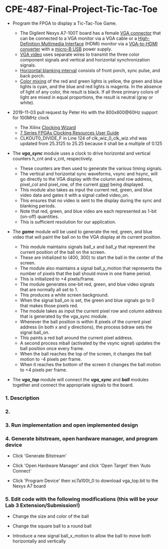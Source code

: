# CPE-487-Final-Project-Tic-Tac-Toe

* Program the FPGA to display a Tic-Tac-Toe Game.
  * The Digilent Nexys A7-100T board has a female [VGA connector](https://en.wikipedia.org/wiki/VGA_connector) that can be connected to a VGA monitor via a VGA cable or a [High-Definition Multimedia Interface](https://en.wikipedia.org/wiki/HDMI) (HDMI) monitor via a [VGA-to-HDMI converter](https://www.ventioncable.com/product/vga-to-hdmi-converter/) with a [micro-B USB](https://en.wikipedia.org/wiki/USB_hardware) power supply.
  * [VGA video](https://web.mit.edu/6.111/www/s2004/NEWKIT/vga.shtml) uses separate wires to transmit the three color component signals and vertical and horizontal synchronization signals.
  * [Horizontal blanking interval](https://en.wikipedia.org/wiki/Horizontal_blanking_interval) consists of front porch, sync pulse, and back porch.
  * [Color mixing](https://en.wikipedia.org/wiki/Color_mixing) of the red and green lights is yellow, the green and blue lights is cyan, and the blue and red lights is magenta. In the absence of light of any color, the result is black. If all three primary colors of light are mixed in equal proportions, the result is neutral (gray or white).

* 2019-11-03 pull request by Peter Ho with the 800x600@60Hz support for 100MHz clock
  * The Xilinx [Clocking Wizard](https://www.xilinx.com/products/intellectual-property/clocking_wizard.html)
  * [7 Series FPGAs Clocking Resources User Guide](https://www.xilinx.com/support/documentation/user_guides/ug472_7Series_Clocking.pdf)
  * CLKOUT0_DIVIDE_F in Line 124 of clk_wiz_0_clk_wiz.vhd was updated from 25.3125 to 25.25 because it shall be a multiple of 0.125

* The **_vga_sync_** module uses a clock to drive horizontal and vertical counters h_cnt and v_cnt, respectively.
  * These counters are then used to generate the various timing signals.
  * The vertical and horizontal sync waveforms, vsync and hsync, will go directly to the VGA display with the column and row address, pixel_col and pixel_row, of the current [pixel](https://en.wikipedia.org/wiki/Pixel) being displayed.
  * This module also takes as input the current red, green, and blue video data and gates it with a signal called video_on.
  * This ensures that no video is sent to the display during the sync and blanking periods.
  * Note that red, green, and blue video are each represented as 1-bit (on-off) quantities.
  * This is sufficient resolution for our application.

* The **_game_** module will be used to generate the red, green, and blue video that will paint the ball on to the VGA display at its current position.
  * This module maintains signals ball_x and ball_y that represent the current position of the ball on the screen.
  * These are initialized to (400, 300) to start the ball in the center of the screen.
  * The module also maintains a signal ball_y_motion that represents the number of pixels that the ball should move in one frame period.
  * This is initialized to +4 pixels/frame.
  * The module generates one-bit red, green, and blue video signals that are normally all set to 1.
  * This produces a white screen background.
  * When the signal ball_on is set, the green and blue signals go to 0 that makes those pixels red.
  * The module takes as input the current pixel row and column address that is generated by the vga_sync module.
  * Whenever the ball position is within 8 pixels of the current pixel address (in both x and y directions), the process bdraw sets the signal ball_on.
  * This paints a red ball around the current pixel address.
  * A second process mball (activated by the vsync signal) updates the ball position once every frame.
  * When the ball reaches the top of the screen, it changes the ball motion to -4 pixels per frame.
  * When it reaches the bottom of the screen it changes the ball motion to +4 pixels per frame.

* The **_vga_top_** module will connect the **_vga_sync_** and **_ball_** modules together and connect the appropriate signals to the board.

### 1. Description
### 2. 

### 3. Run implementation and open implemented design

### 4. Generate bitstream, open hardware manager, and program device

* Click 'Generate Bitstream'

* Click 'Open Hardware Manager' and click 'Open Target' then 'Auto Connect'

* Click 'Program Device' then xc7a100t_0 to download vga_top.bit to the Nexys A7 board

### 5. Edit code with the following modifications (this will be your Lab 3 Extension/Submission!)

* Change the size and color of the ball

* Change the square ball to a round ball

* Introduce a new signal ball_x_motion to allow the ball to move both horizontally and vertically
